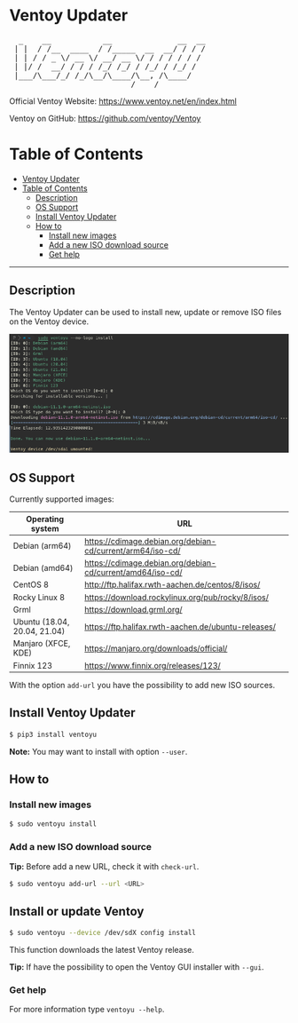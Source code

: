 # Ventoy Updater

<pre>
  _    __           __              __  __
 | |  / /__  ____  / /_____  __  __/ / / /
 | | / / _ \/ __ \/ __/ __ \/ / / / / / / 
 | |/ /  __/ / / / /_/ /_/ / /_/ / /_/ /  
 |___/\___/_/ /_/\__/\____/\__, /\____/   
                          /____/          
</pre>

Official Ventoy Website:
https://www.ventoy.net/en/index.html

Ventoy on GitHub:
https://github.com/ventoy/Ventoy

# Table of Contents
- [Ventoy Updater](#ventoy-updater)
- [Table of Contents](#table-of-contents)
  - [Description](#description)
  - [OS Support](#os-support)
  - [Install Ventoy Updater](#install-ventoy-updater)
  - [How to](#how-to)
    - [Install new images](#install-new-images)
    - [Add a new ISO download source](#add-a-new-iso-download-source)
    - [Get help](#get-help)

---

## Description

The Ventoy Updater can be used to install new, update or remove ISO files on the Ventoy device.

<p align="center">
  <img src="ventoyu_install.png">
</p>

## OS Support

Currently supported images:

| Operating system | URL |
| ---------------- | --- |
| Debian (arm64) | https://cdimage.debian.org/debian-cd/current/arm64/iso-cd/ |
| Debian (amd64) | https://cdimage.debian.org/debian-cd/current/amd64/iso-cd/ |
| CentOS 8 | http://ftp.halifax.rwth-aachen.de/centos/8/isos/ |
| Rocky Linux 8 | https://download.rockylinux.org/pub/rocky/8/isos/ |
| Grml | https://download.grml.org/ |
| Ubuntu (18.04, 20.04, 21.04) | https://ftp.halifax.rwth-aachen.de/ubuntu-releases/ |
| Manjaro (XFCE, KDE) | https://manjaro.org/downloads/official/ |
| Finnix 123 | https://www.finnix.org/releases/123/ |

With the option `add-url` you have the possibility to add new ISO sources.

## Install Ventoy Updater

```bash
$ pip3 install ventoyu
```

**Note:** You may want to install with option `--user`.

## How to

### Install new images

```bash
$ sudo ventoyu install
```

### Add a new ISO download source

**Tip:** Before add a new URL, check it with `check-url`.

```bash
$ sudo ventoyu add-url --url <URL>
```

## Install or update Ventoy

```bash
$ sudo ventoyu --device /dev/sdX config install
```

This function downloads the latest Ventoy release.

**Tip:** If have the possibility to open the Ventoy GUI installer with `--gui`.

### Get help

For more information type `ventoyu --help`.
